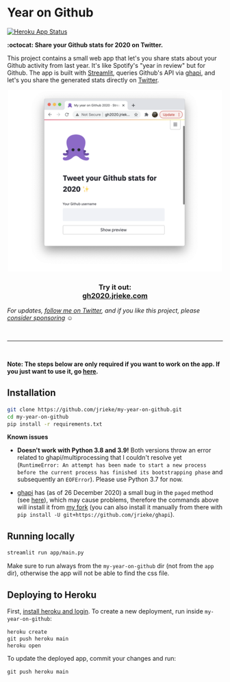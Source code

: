 # Year on Github

[![Heroku App Status](http://heroku-shields.herokuapp.com/year-on-github)](http://gh2020.jrieke.com)

**:octocat: Share your Github stats for 2020 on Twitter.**

This project contains a small web app that let's you share stats about your Github 
activity from last year. It's like Spotify's "year in review" but for Github. The app 
is built with [Streamlit](https://www.streamlit.io/), queries Github's API via 
[ghapi](https://ghapi.fast.ai/), and let's you share the generated stats directly on 
[Twitter](https://twitter.com/).

<p align="center">
    <a href="http://gh2020.jrieke.com/"><img src="images/preview.png" width=500></a>
</p>

<h3 align="center">
    Try it out: <br>
    <a href="https://gh2020.jrieke.com">gh2020.jrieke.com</a>
</h3>

*For updates, [follow me on Twitter](https://twitter.com/jrieke), and if you like this project, please [consider sponsoring](https://github.com/sponsors/jrieke) ☺️*

<br>

---

<br>

**Note: The steps below are only required if you want to work on the app. If you just want to use it, go [here](http://gh2020.jrieke.com/).**

## Installation

```bash
git clone https://github.com/jrieke/my-year-on-github.git
cd my-year-on-github
pip install -r requirements.txt
```

**Known issues**

- **Doesn't work with Python 3.8 and 3.9!** Both versions throw an error related to 
  ghapi/multiprocessing that I couldn't resolve yet 
  (`RuntimeError: An attempt has been made to start a new process before the current process has finished its bootstrapping phase` 
  and subsequently an `EOFError`). Please use Python 3.7 for now.

- [ghapi](https://ghapi.fast.ai/) has (as of 26 December 2020) a small bug in the 
  `paged` method (see [here](https://github.com/fastai/ghapi/issues/24)), which may 
  cause problems, therefore the commands above will install it from 
  [my fork](https://github.com/jrieke/ghapi) (you can also install it manually from 
  there with `pip install -U git+https://github.com/jrieke/ghapi`).


## Running locally

```bash
streamlit run app/main.py
```

Make sure to run always from the `my-year-on-github` dir (not from the `app `dir), 
otherwise the app will not be able to find the css file.

## Deploying to Heroku

First, [install heroku and login](https://devcenter.heroku.com/articles/getting-started-with-python#set-up). 
To create a new deployment, run inside `my-year-on-github`:

```
heroku create
git push heroku main
heroku open
```

To update the deployed app, commit your changes and run:

```
git push heroku main
```